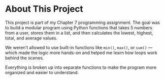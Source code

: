 # About This Project

This project is part of my Chapter 7 programming assignment. The goal was to build a modular program using Python functions that takes 5 numbers from a user, stores them in a list, and then calculates the lowest, highest, total, and average values.

We weren’t allowed to use built-in functions like `min()`, `max()`, or `sum()` — which made the logic more hands-on and helped me learn how loops work behind the scenes.

Everything is broken up into separate functions to make the program more organized and easier to understand.
